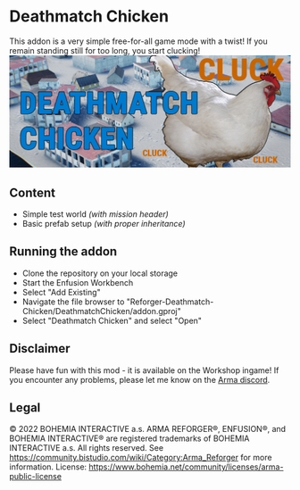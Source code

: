 # Deathmatch Chicken
This addon is a very simple free-for-all game mode with a twist! If you remain standing still for too long, you start clucking!
![Preview Image](https://github.com/exocs/Reforger-Deathmatch-Chicken/blob/main/PreviewImage.jpg?raw=true)

## Content
- Simple test world *(with mission header)*
- Basic prefab setup *(with proper inheritance)*

## Running the addon
- Clone the repository on your local storage
- Start the Enfusion Workbench
- Select "Add Existing"
- Navigate the file browser to "Reforger-Deathmatch-Chicken/DeathmatchChicken/addon.gproj"
- Select "Deathmatch Chicken" and select "Open"

## Disclaimer
Please have fun with this mod - it is available on the Workshop ingame!
If you encounter any problems, please let me know on the [Arma discord](http://discord.gg/arma).

## Legal
© 2022 BOHEMIA INTERACTIVE a.s. ARMA REFORGER®, ENFUSION®, and BOHEMIA INTERACTIVE® are registered trademarks of BOHEMIA INTERACTIVE a.s. All rights reserved.
See https://community.bistudio.com/wiki/Category:Arma_Reforger for more information.
License: https://www.bohemia.net/community/licenses/arma-public-license